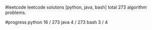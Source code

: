 #leetcode
leetcode solutons [python, java, bash]
total 273 algorithm problems.

#progress
	python 16 / 273
	java   4  / 273
	bash   3  /   4